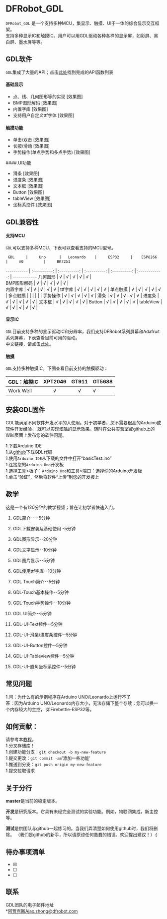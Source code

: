 # DFRobot_GDL
`DFRobot_GDL` 是一个支持多种MCU，集显示、触摸、UI于一体的综合显示交互框架。<br>
支持多种显示IC和触摸IC。用户可以用GDL驱动各种各样的显示屏，如彩屏、黑白屏、墨水屏等等。<br>

## GDL软件
`GDL`集成了大量的API；点击[此处](API网址)找到完成的API函数列表

#### 基础显示
* 点、线、几何图形等的实现
[效果图]
* BMP图形解码
[效果图]
* 内置字库
[效果图]
* 支持用户自定义ttf字体
[效果图]

#### 触摸功能
* 单击/双击
[效果图]
* 长按/滑动
[效果图]
* 手势操作(单点手势和多点手势)
[效果图]

####.UI功能
* 滑条
[效果图]
* 进度条
[效果图]
* 文本框
[效果图]
* Button
[效果图]
* tableView
[效果图]
* 坐标系控件
[效果图]

## GDL兼容性

#### 支持MCU
`GDL`可以支持多种MCU，下表可以查看支持的MCU型号。<br>

     GDL     |     Uno      |   Leonardo    |     ESP32     |    ESP8266    |     m0         |     BK7251      
-----------  | :----------: |  :----------: |  :----------: |  :----------: | :------------: |   ------------
几何图形     |      √       |       √       |      √        |       √       |       √        |  
BMP图形解码  |      √       |       √       |      √        |       √       |       √        |  
内置字库     |      √       |       √       |      √        |       √       |       √        |
ttf字库      |      √       |       √       |      √        |       √       |       √        |
单点触摸     |      √       |       √       |      √        |       √       |       √        |
多点触摸     |              |               |               |               |                |
手势操作     |      √       |       √       |      √        |       √       |       √        |
滑条         |      √       |       √       |      √        |       √       |       √        |
进度条       |      √       |       √       |      √        |       √       |       √        | 
文本框       |      √       |       √       |      √        |       √       |       √        | 
Button       |      √       |       √       |      √        |       √       |       √        | 
tableView    |      √       |       √       |      √        |       √       |       √        |     

#### 显示IC
`GDL`目前支持多种的显示驱动IC和分辨率，我们支持DFRobot系列屏幕和Adafruit系列屏幕，下表查看目前可用的驱动。<br>
中文链接，请点击[此处](https://docs.qq.com/sheet/DWGRwa05PV3NSRGtI?tab=BB08J2&c=B11A0A0)。

 

#### 触摸<br>
`GDL`支持多种触摸IC，下图查看目前支持的触摸驱动：<br>


GDL：触摸IC      |  XPT2046     |    GT911     |   GT5688
---------------- | :----------: | :----------: |------------
Work Well        |      √       |     √        |     √


## 安装GDL固件
GDL能满足不同软件开发水平的人使用。对于初学者，您不需要很高的Arduino或软件开发经验。
就可以实现炫酷的显示效果。随时在公共实验室或github上的Wiki页面上发布您的软件问题。

1.下载Arduino IDE<br>
1.从[github](网址)下载GDL代码<br>
1.使用`Arduino IDE`从下载的文件中打开“basicTest.ino”<br>
1.连接您的`Arduino Uno`开发板<br>
1.选择工具>板子：`Arduino Uno`和工具>端口：选择你的Arduino开发板<br>
1.单击“验证”，然后将软件“上传”到您的开发板上<br>

## 教学
这是一个有120分钟的教学视频；旨在让初学者快速入门。

1. GDL简介----5分钟

1. GDL下载安装及基础使用 -5分钟

1. GDL图形显示--20分钟

1. GDL文字显示--10分钟

1. GDL图片显示--5分钟

1. GDL使用ttf字库--10分钟

1. GDL Touch简介--5分钟

1. GDL-Touch基本操作--5分钟

1. GDL-Touch手势操作--10分钟

1. GDL UI简介--5分钟

1. GDL-UI-Text控件--5分钟

1. GDL-UI-滑条/进度条控件--5分钟

1. GDL-UI-Button控件--5分钟

1. GDL-UI-Tableview控件--5分钟

1. GDL-UI-直角坐标系控件--5分钟
 

## 常见问题

1.问：为什么有的示例程序在Arduino UNO/Leonardo上运行不了<br>
  答：因为Arduino UNO/Leonardo内存大小，无法存储下整个存续；您可以换一个内存较大的主控，
如Firebettle-ESP32等。<br>


## 如何贡献：
请参考本[教程](https://help.github.com/articles/creating-a-pull-request/)。<br>
1.分叉存储库！<br>
1.创建功能分支：`git checkout -b my-new-feature`<br>
1.提交更改：`git commit -am`'添加一些功能'<br>
1.推送到分支：`git push origin my-new-feature`<br>
1.提交拉取请求<br>

## 关于分行
**master**是当前的稳定版本。

**开发**是研究版本。它具有未经完全测试的实验功能。例如，物联网集成，新主控等。

**测试**是供团队与github一起练习的。当我们弄清楚如何使用github时，我们将删除。
（我们是github的新手，所以请原谅任何愚蠢的错误。欢迎提出建议！）:)

## 待办事项清单
- [x]
- [ ]
- [ ]


## 联系
GDL团队的电子邮件地址<br>
*阿贾克斯Ajax.zhong@dfrobot.com<br>